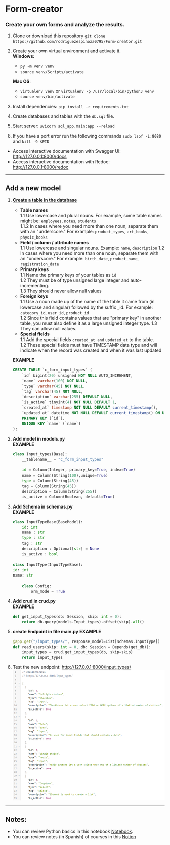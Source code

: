 # Form-creator
### Create your own forms and analyze the results.

1. Clone or download this repository `git clone https://github.com/rodriguezespinoza0795/Form-creator.git`
2. Create your own virtual environment and activate it.  
**Windows:**  
	* `py -m venv venv `  
	* `source venv/Scripts/activate`

	**Mac OS**:
	* `virtualenv venv` or `virtualenv -p /usr/local/bin/python3 venv`
	* `source venv/bin/activate`
3. Install dependencies: `pip install -r requirements.txt`
4. Create databases and tables with the `db.sql` file.
5. Start server: `uvicorn sql_app.main:app --reload`
6. If you have a port error run the following commands
`sudo lsof -i:8080` and `kill -9 $PID`

* Access interactive documentation with Swagger UI: http://127.0.0.1:8000/docs
* Access interactive documentation with Redoc: http://127.0.0.1:8000/redoc

---

## Add a new model
1. **[Create a table in the database](https://styde.net/convenciones-de-nombres-de-bases-de-datos/)**  

	* **Table names**  
	1.1 Use lowercase and plural nouns. For example, some table names might be: `employees`, `notes`, `students`  
	1.1.2 In cases where you need more than one noun, separate them with an "underscore." For example: `product_types`, `art_books`, `physic_books`  
	* **Field / column / attribute names**  
	1.1 Use lowercase and singular nouns. Example: `name`, `description`
	1.2 In cases where you need more than one noun, separate them with an "underscore." For example: `birth_date`, `product_name`, `registration_date`
	* **Primary keys**  
	1.1 Name the primary keys of your tables as `id`  
	1.2 They must be of type unsigned large integer and auto-incrementing.  
	1.3 They should never allow null values
	* **Foreign keys**  
	1.1 Use a noun made up of the name of the table it came from (in lowercase and singular) followed by the suffix _id. For example: `category_id`, `user_id`, `product_id`  
	1.2 Since this field contains values ​​that are "primary key" in another table, you must also define it as a large unsigned integer type.
	1.3 They can allow null values.
	* **Special fields**  
	1.1 Add the special fields `created_at and` `updated_at` to the table.  
	1.2 These special fields must have TIMESTAMP data type and will indicate when the record was created and when it was last updated

	**EXAMPLE**
	```sql
	CREATE TABLE `c_form_input_types` (
		`id` bigint(20) unsigned NOT NULL AUTO_INCREMENT,
		`name` varchar(100) NOT NULL,
		`type` varchar(45) NOT NULL,
		`tag` varchar(45) NOT NULL,
		`description` varchar(255) DEFAULT NULL,
		`is_active` tinyint(4) NOT NULL DEFAULT 1,
		`created_at` timestamp NOT NULL DEFAULT current_timestamp(),
		`updated_at` datetime NOT NULL DEFAULT current_timestamp() ON UPDATE current_timestamp(),
		PRIMARY KEY (`id`),
		UNIQUE KEY `name` (`name`)
	);
	``` 
2. **Add model in models.py**  
	**EXAMPLE**
	```python
	class Input_types(Base):
		__tablename__ = "c_form_input_types"

		id = Column(Integer, primary_key=True, index=True)
		name = Column(String(100),unique=True)
		type = Column(String(45))
		tag = Column(String(45))
		description = Column(String(255))
		is_active = Column(Boolean, default=True)
	```
3. **Add Schema in schemas.py**  
	**EXAMPLE**
	```python
	class InputTypeBase(BaseModel):
		id: int
		name : str
		type : str
		tag : str
		description : Optional[str] = None
		is_active : bool

	class InputType(InputTypeBase):
    id: int
    name: str

		class Config:
			orm_mode = True
	```
4. **Add crud in crud.py**  
	**EXAMPLE**
	```python
	def get_input_types(db: Session, skip: int = 0):
    	return db.query(models.Input_types).offset(skip).all()
	```
5. **create Endpoint in file main.py**
	**EXAMPLE**
	```python
	@app.get("/input_types/", response_model=List[schemas.InputType])
	def read_users(skip: int = 0, db: Session = Depends(get_db)):
		input_types = crud.get_input_types(db, skip=skip)
		return input_types
	```
6. Test the new endpoint: http://127.0.0.1:8000/input_types/
![](./images/input_type_example.png)
---

## Notes:
* You can review Python basics in this notebook [Notebook](https://colab.research.google.com/drive/1FZrk1hRIQNxssTlZbkwKl_1EXTKhe3c9?usp=sharing).
* You can review notes (in Spanish) of courses in this [Notion](https://natural-daffodil-061.notion.site/Clases-del-Curso-de-FastAPI-Fundamentos-Path-Operations-y-Validaciones-e0b98d98569b49cdaf884dedf9f62454)
